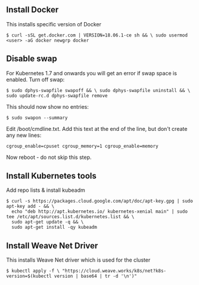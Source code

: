 ## Install Docker

This installs specific version of Docker

`$ curl -sSL get.docker.com | VERSION=18.06.1-ce sh && \
sudo usermod <user> -aG docker
newgrp docker`

## Disable swap

For Kubernetes 1.7 and onwards you will get an error if swap space is enabled.
Turn off swap:

`$ sudo dphys-swapfile swapoff && \
  sudo dphys-swapfile uninstall && \
  sudo update-rc.d dphys-swapfile remove`
  
This should now show no entries:

`$ sudo swapon --summary`


Edit /boot/cmdline.txt. Add this text at the end of the line, but don't create any new lines:

`cgroup_enable=cpuset cgroup_memory=1 cgroup_enable=memory`

Now reboot - do not skip this step.


## Install Kubernetes tools

Add repo lists & install kubeadm

```
$ curl -s https://packages.cloud.google.com/apt/doc/apt-key.gpg | sudo apt-key add - && \
  echo "deb http://apt.kubernetes.io/ kubernetes-xenial main" | sudo tee /etc/apt/sources.list.d/kubernetes.list && \
  sudo apt-get update -q && \
  sudo apt-get install -qy kubeadm
```

## Install Weave Net Driver

This installs Weave Net driver which is used for the cluster

`$ kubectl apply -f \
 "https://cloud.weave.works/k8s/net?k8s-version=$(kubectl version | base64 | tr -d '\n')"`
